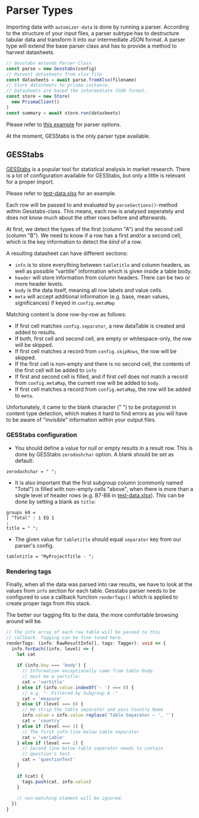 # Parser Types
Importing data with `automizer-data` is done by running a parser.
According to the structure of your input files, a parser subtype has to destructure tabular data and transform it into our intermediate JSON format.
A parser type will extend the base parser class and has to provide a method to harvest datasheets.
```ts
// Gesstabs extends Parser-Class
const parse = new Gesstabs(config)
// Harvest datasheets from xlsx file 
const datasheets = await parse.fromXlsx(filename)
// Store datasheets to prisma instance.
// Datasheets are based the intermediate JSON format.
const store = new Store(
  new PrismaClient()
)
const summary = await store.run(datasheets)
 ```
Please refer to [this example](https://github.com/singerla/automizer-data#example-usage) for parser options.

At the moment, GESStabs is the only parser type available.  

## GESStabs
[GESStabs](https://gessgroup.de/software/gesstabs/) is a popular tool for statistical analysis in market research.
There is a lot of configuration available for GESStabs, but only a little is relevant for a proper import.

Please refer to [test-data.xlsx](https://github.com/singerla/automizer-data/blob/main/__test__/data/test-data.xlsx/) for an example.


Each row will be passed to and evaluated by `parseSections()`-method within Gesstabs-class.
This means, each row is analysed seperately and does not know much about the other rows before and afterwards.

At first, we detect the types of the first (column "A") and the second cell (column "B"). 
We need to know if a row has a first and/or a second cell, which is the key information to detect the *kind* of a row.

A resulting datasheet can have different sections:
- `info` is to store everything between `tabletitle` and column headers, as well as possible "vartitle" information which is given inside a table body.
- `header` will store information from column headers. There can be two or more header levels.
- `body` is the data itself, meaning all row labels and value cells.
- `meta` will accept additional information (e.g. base, mean values, significances) if keyed in `config.metaMap` 


Matching content is done row-by-row as follows:
- If first cell matches `config.separator`, a new dataTable is created and added to results.
- If both, first cell and second cell, are empty or whitespace-only, the row will be skipped.
- If first cell matches a record from `config.skipRows`, the row will be skipped.
- If the first cell is non-empty and there is no second cell, the contents of the first cell will be added to `info`
- If first and second cell is filled, and if first cell does not match a record from `config.metaMap`, the current row will be added to `body`.
- If first cell matches a record from `config.metaMap`, the row will be added to `meta`.

Unfortunately, it came to the blank character (" ") to be protagonist in content type detection, which makes it hard to find errors as you will have to be aware of "invisible" information within your output files.

### GESStabs configuration

- You should define a value for _null_ or empty results in a result row. 
This is done by GESStabs `zerodashchar` option. A blank should be set as default:

``zerodashchar = " ";``

- It is also important that the first subgroup column (commonly named "Total") is filled with non-empty cells "above", when there is more than a single level of header rows (e.g. B7-B8 in [test-data.xlsx](https://github.com/singerla/automizer-data/blob/main/__test__/data/test-data.xlsx/)).
This can be done by setting a blank as `title`:
```
groups k0 =
| "Total" : 1 EQ 1
;
title = " ";
```

- The given value for `tabletitle` should equal `separator` key from our parser's config.

``
tabletitle = "MyProjectTitle - ";
``

### Rendering tags
Finally, when all the data was parsed into raw results, we have to look at the values from `info` section for each table.
Gesstabs parser needs to be configured to use a callback function `renderTags()` which is applied to create proper tags from this stack.

The better our tagging fits to the data, the more comfortable browsing around will be.  

```ts
// The info array of each raw table will be passed to this
// callback. Tagging can be fine tuned here.
renderTags: (info: RawResultInfo[], tags: Tagger): void => {
  info.forEach((info, level) => {
    let cat
    
    if (info.key === 'body') {
      // Information exceptionally came from table body:
      // must be a vartitle:
      cat = 'vartitle'
    } else if (info.value.indexOf('- ') === 0) {
      // e.g. "- Filtered by Subgroup A -"
      cat = 'measure'
    } else if (level === 0) {
      // We strip the table separator and pass Country Name
      info.value = info.value.replace('Table Separator – ', '')
      cat = 'country'
    } else if (level === 1) {
      // The first info-line below table separator
      cat = 'variable'
    } else if (level === 2) {
      // Second line below table separator needs to contain
      // question's text
      cat = 'questionText'
    }
    
    if (cat) {
      tags.push(cat, info.value)
    }
    
    // non-matching element will be ignored.
  })
}
```
